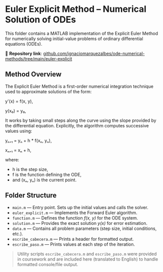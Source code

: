 # Euler Explicit Method – Numerical Solution of ODEs

This folder contains a MATLAB implementation of the Explicit Euler Method for numerically solving initial-value problems of ordinary differential equations (ODEs).

📁 **Repository link**: [github.com/ignaciomarquezalbes/ode-numerical-methods/tree/main/euler-explicit](https://github.com/ignaciomarquezalbes/ode-numerical-methods/tree/main/euler-explicit)

## Method Overview

The Explicit Euler Method is a first-order numerical integration technique used to approximate solutions of the form:

y'(x) = f(x, y),

y(x₀) = y₀,

It works by taking small steps along the curve using the slope provided by the differential equation. Explicitly, the algorithm 
computes successive values using:

yₙ₊₁ = yₙ + h * f(xₙ, yₙ),

xₙ₊₁ = xₙ + h,

where:
- h is the step size,
- f is the function defining the ODE,
- and (xₙ, yₙ) is the current point. 

## Folder Structure

- `main.m` — Entry point. Sets up the initial values and calls the solver.
- `euler_explicit.m` — Implements the Forward Euler algorithm.
- `function.m` — Defines the function *f(x, y)* for the ODE system.
- `solution.m` — Provides the exact solution *y(x)* for error estimation.
- `data.m` — Contains all problem parameters (step size, initial conditions, etc.).
- `escribe_cabecera.m` — Prints a header for formatted output.
- `escribe_paso.m` — Prints values at each step of the iteration.

> Utility scripts `escribe_cabecera.m` and `escribe_paso.m` were provided in coursework and are included here (translated to English) to handle formatted console/file output.
